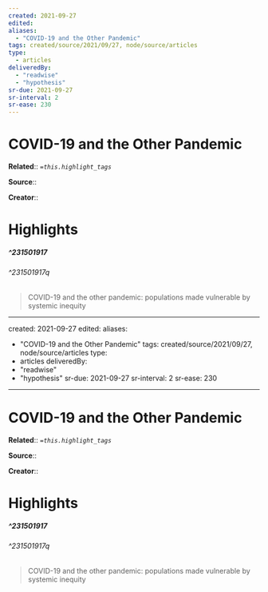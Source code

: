 ```yaml
---
created: 2021-09-27
edited:
aliases:
  - "COVID-19 and the Other Pandemic"
tags: created/source/2021/09/27, node/source/articles
type: 
  - articles
deliveredBy: 
  - "readwise"
  - "hypothesis"
sr-due: 2021-09-27
sr-interval: 2
sr-ease: 230
---
```

# COVID-19 and the Other Pandemic

**Related**:: 
*`=this.highlight_tags`*

**Source**:: 

**Creator**::

# Highlights
##### ^231501917

  


###### ^231501917q

> COVID-19 and the other pandemic: populations made vulnerable by systemic inequity 

---
created: 2021-09-27
edited:
aliases:
  - "COVID-19 and the Other Pandemic"
tags: created/source/2021/09/27, node/source/articles
type: 
  - articles
deliveredBy: 
  - "readwise"
  - "hypothesis"
sr-due: 2021-09-27
sr-interval: 2
sr-ease: 230
---
# COVID-19 and the Other Pandemic

**Related**:: 
*`=this.highlight_tags`*

**Source**:: 

**Creator**::

# Highlights
##### ^231501917

  


###### ^231501917q

> COVID-19 and the other pandemic: populations made vulnerable by systemic inequity 

